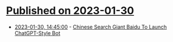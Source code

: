 # [Published on 2023-01-30](index.md)

* [2023-01-30, 14:45:00](https://tech.slashdot.org/story/23/01/30/1445223/chinese-search-giant-baidu-to-launch-chatgpt-style-bot?utm_source=rss1.0mainlinkanon&utm_medium=feed) - [Chinese Search Giant Baidu To Launch ChatGPT-Style Bot](https://tech.slashdot.org/story/23/01/30/1445223/chinese-search-giant-baidu-to-launch-chatgpt-style-bot?utm_source=rss1.0mainlinkanon&utm_medium=feed)
